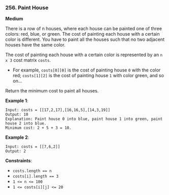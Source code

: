 ### 256. Paint House 

**Medium**

There is a row of n houses, where each house can be painted one of three colors: red, 
blue, or green. The cost of painting each house with a certain color is different. 
You have to paint all the houses such that no two adjacent houses have the same color.

The cost of painting each house with a certain color is represented by an `n x 3` cost 
matrix `costs`.

* For example, `costs[0][0]` is the cost of painting house `0` with the color red; 
`costs[1][2]` is the cost of painting house `1` with color green, and so on...
  
Return the minimum cost to paint all houses.

**Example 1**:
```
Input: costs = [[17,2,17],[16,16,5],[14,3,19]]
Output: 10
Explanation: Paint house 0 into blue, paint house 1 into green, paint house 2 into blue.
Minimum cost: 2 + 5 + 3 = 10.
```

**Example 2**:
```
Input: costs = [[7,6,2]]
Output: 2
```

**Constraints**:

* `costs.length == n`
* `costs[i].length == 3`
* `1 <= n <= 100`
* `1 <= costs[i][j] <= 20`